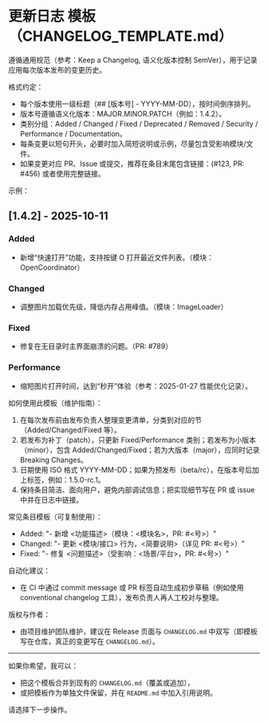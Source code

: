# 更新日志 模板（CHANGELOG_TEMPLATE.md）

遵循通用规范（参考：Keep a Changelog, 语义化版本控制 SemVer），用于记录应用每次版本发布的变更历史。

格式约定：
- 每个版本使用一级标题（## [版本号] - YYYY-MM-DD），按时间倒序排列。
- 版本号遵循语义化版本：MAJOR.MINOR.PATCH（例如：1.4.2）。
- 类别分组：Added / Changed / Fixed / Deprecated / Removed / Security / Performance / Documentation。
- 每条变更以短句开头，必要时加入简短说明或示例，尽量包含受影响模块/文件。
- 如果变更对应 PR、Issue 或提交，推荐在条目末尾包含链接：(#123, PR: #456) 或者使用完整链接。

示例：

## [1.4.2] - 2025-10-11
### Added
- 新增“快速打开”功能，支持按键 O 打开最近文件列表。（模块：OpenCoordinator）

### Changed
- 调整图片加载优先级，降低内存占用峰值。（模块：ImageLoader）

### Fixed
- 修复在无目录时主界面崩溃的问题。（PR: #789）

### Performance
- 缩短图片打开时间，达到“秒开”体验（参考：2025-01-27 性能优化记录）。

如何使用此模板（维护指南）：
1. 在每次发布前由发布负责人整理变更清单，分类到对应的节（Added/Changed/Fixed 等）。
2. 若发布为补丁（patch），只更新 Fixed/Performance 类别；若发布为小版本（minor），包含 Added/Changed/Fixed；若为大版本（major），应同时记录 Breaking Changes。
3. 日期使用 ISO 格式 YYYY-MM-DD；如果为预发布（beta/rc），在版本号后加上标签，例如：1.5.0-rc.1。
4. 保持条目简洁、面向用户，避免内部调试信息；把实现细节写在 PR 或 issue 中并在日志中链接。

常见条目模板（可复制使用）：
- Added: "- 新增 <功能描述>（模块：<模块名>，PR: #<号>）"
- Changed: "- 更新 <模块/接口> 行为，<简要说明>（详见 PR: #<号>）"
- Fixed: "- 修复 <问题描述>（受影响：<场景/平台>，PR: #<号>）"

自动化建议：
- 在 CI 中通过 commit message 或 PR 标签自动生成初步草稿（例如使用 conventional changelog 工具），发布负责人再人工校对与整理。 

版权与作者：
- 由项目维护团队维护，建议在 Release 页面与 `CHANGELOG.md` 中双写（即模板写在仓库，真正的变更写在 `CHANGELOG.md`）。

---

如果你希望，我可以：
- 把这个模板合并到现有的 `CHANGELOG.md`（覆盖或追加），
- 或把模板作为单独文件保留，并在 `README.md` 中加入引用说明。

请选择下一步操作。